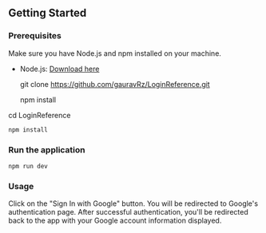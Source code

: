 ## Getting Started

### Prerequisites

Make sure you have Node.js and npm installed on your machine.

- Node.js: [Download here](https://nodejs.org/)




    git clone https://github.com/gauravRz/LoginReference.git

   npm install

cd LoginReference

    npm install
   
### **Run the application**

    npm run dev

    

### Usage

Click on the "Sign In with Google" button.
You will be redirected to Google's authentication page.
After successful authentication, you'll be redirected back to the app with your Google account information displayed.

